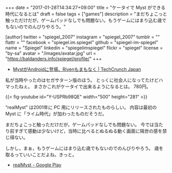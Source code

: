 +++
date = "2017-01-28T14:34:27+09:00"
title = "ケータイで Myst ができる時代になるとは"
draft = false
tags = ["games"]
description = "まだちょこっと触っただけだが，ゲームパッドなしでも問題ない。もうゲームにはまり込む歳でもないのでのんびりやろう。"

[author]
  twitter = "spiegel_2007"
  instagram = "spiegel_2007"
  tumblr = ""
  flattr = ""
  facebook = "spiegel.im.spiegel"
  github = "spiegel-im-spiegel"
  name = "Spiegel"
  linkedin = "spiegelimspiegel"
  flickr = "spiegel"
  license = "by-sa"
  avatar = "/images/avatar.jpg"
  url = "https://baldanders.info/spiegel/profile/"
+++

- [MystがAndroidに登場、Rivenもまもなく | TechCrunch Japan](http://jp.techcrunch.com/2017/01/27/20170126myst-arrives-on-android-riven-to-follow-soon/)

私が当時やったのはセガサターン版のほう。
とっくに社会人になってたけどハマったねぇ。
まさかこれがケータイで出来るようになるとは。
780円。

{{< fig-youtube id="Y-USPRb98QE" width="500" height="281" >}}

“realMyst” は2001年に PC 用にリリースされたものらしい。
内容は最初の Myst に「ライム時代」が加わったものだそうだ。

まだちょこっと触っただけだが，ゲームパッドなしでも問題ない。
今では当たり前すぎて感動は少ないけど，当時に比べるとぬるぬる動く画面に隔世の感を禁じ得ない。

しかし，まぁ，もうゲームにはまり込む歳でもないのでのんびりやろう。
歳を取るっていいことだよね，きっと。

- [realMyst - Google Play](https://play.google.com/store/apps/details?id=com.noodlecake.realmyst)
